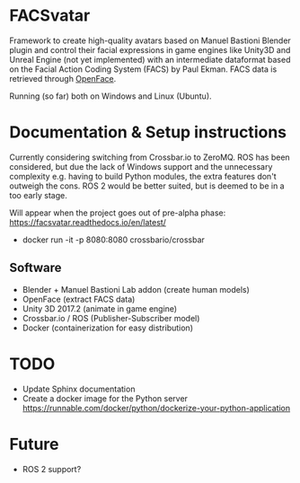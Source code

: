 # FACSvatar

Framework to create high-quality avatars based on Manuel Bastioni Blender plugin and control their facial expressions in game engines like Unity3D and Unreal Engine (not yet implemented) with an intermediate dataformat based on the Facial Action Coding System (FACS) by Paul Ekman. FACS data is retrieved through [OpenFace](https://github.com/TadasBaltrusaitis/OpenFace "https://github.com/TadasBaltrusaitis/OpenFace").

Running (so far) both on Windows and Linux (Ubuntu).

# Documentation & Setup instructions
Currently considering switching from Crossbar.io to ZeroMQ.
ROS has been considered, but due the lack of Windows support and the unnecessary complexity e.g. having to build Python modules, the extra features don't outweigh the cons. ROS 2 would be better suited, but is deemed to be in a too early stage.

Will appear when the project goes out of pre-alpha phase:
https://facsvatar.readthedocs.io/en/latest/

- docker run -it -p 8080:8080 crossbario/crossbar

## Software
* Blender + Manuel Bastioni Lab addon  (create human models)
* OpenFace  (extract FACS data)
* Unity 3D 2017.2 (animate in game engine)
* Crossbar.io / ROS (Publisher-Subscriber model)
* Docker  (containerization for easy distribution)



# TODO

- Update Sphinx documentation
- Create a docker image for the Python server
https://runnable.com/docker/python/dockerize-your-python-application

# Future
- ROS 2 support?
